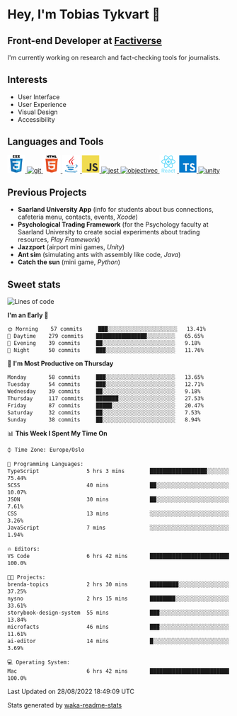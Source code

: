 # Hey, I'm Tobias Tykvart 🦉
## Front-end Developer at [Factiverse](https://www.factiverse.no/)

I'm currently working on research and fact-checking tools for journalists.

## Interests

- User Interface
- User Experience
- Visual Design
- Accessibility

## Languages and Tools
<p align="left"> <a href="https://www.w3schools.com/css/" target="_blank" rel="noreferrer"> <img src="https://raw.githubusercontent.com/devicons/devicon/master/icons/css3/css3-original-wordmark.svg" alt="css3" width="40" height="40"/> </a> <a href="https://git-scm.com/" target="_blank" rel="noreferrer"> <img src="https://www.vectorlogo.zone/logos/git-scm/git-scm-icon.svg" alt="git" width="40" height="40"/> </a> <a href="https://www.w3.org/html/" target="_blank" rel="noreferrer"> <img src="https://raw.githubusercontent.com/devicons/devicon/master/icons/html5/html5-original-wordmark.svg" alt="html5" width="40" height="40"/> </a> <a href="https://www.java.com" target="_blank" rel="noreferrer"> <img src="https://raw.githubusercontent.com/devicons/devicon/master/icons/java/java-original.svg" alt="java" width="40" height="40"/> </a> <a href="https://developer.mozilla.org/en-US/docs/Web/JavaScript" target="_blank" rel="noreferrer"> <img src="https://raw.githubusercontent.com/devicons/devicon/master/icons/javascript/javascript-original.svg" alt="javascript" width="40" height="40"/> </a> <a href="https://jestjs.io" target="_blank" rel="noreferrer"> <img src="https://www.vectorlogo.zone/logos/jestjsio/jestjsio-icon.svg" alt="jest" width="40" height="40"/> </a> <a href="https://developer.apple.com/library/archive/documentation/Cocoa/Conceptual/ProgrammingWithObjectiveC/Introduction/Introduction.html" target="_blank" rel="noreferrer"> <img src="https://www.vectorlogo.zone/logos/apple_objectivec/apple_objectivec-icon.svg" alt="objectivec" width="40" height="40"/> </a> <a href="https://reactjs.org/" target="_blank" rel="noreferrer"> <img src="https://raw.githubusercontent.com/devicons/devicon/master/icons/react/react-original-wordmark.svg" alt="react" width="40" height="40"/> </a> <a href="https://www.typescriptlang.org/" target="_blank" rel="noreferrer"> <img src="https://raw.githubusercontent.com/devicons/devicon/master/icons/typescript/typescript-original.svg" alt="typescript" width="40" height="40"/> </a> <a href="https://unity.com/" target="_blank" rel="noreferrer"> <img src="https://www.vectorlogo.zone/logos/unity3d/unity3d-icon.svg" alt="unity" width="40" height="40"/> </a> </p>

## Previous Projects

- **Saarland University App** (info for students about bus connections, cafeteria menu, contacts, events, *Xcode*)
- **Psychological Trading Framework** (for the Psychology faculty at Saarland University to create social experiments about trading resources, *Play Framework*)
- **Jazzport** (airport mini games, *Unity*)
- **Ant sim** (simulating ants with assembly like code, *Java*)
- **Catch the sun** (mini game, *Python*)

## Sweet stats

<!--START_SECTION:waka-->
![Lines of code](https://img.shields.io/badge/From%20Hello%20World%20I%27ve%20Written-78%20Thousand%20lines%20of%20code-blue)

**I'm an Early 🐤** 

```text
🌞 Morning    57 commits     ███░░░░░░░░░░░░░░░░░░░░░░   13.41% 
🌆 Daytime    279 commits    ████████████████░░░░░░░░░   65.65% 
🌃 Evening    39 commits     ██░░░░░░░░░░░░░░░░░░░░░░░   9.18% 
🌙 Night      50 commits     ███░░░░░░░░░░░░░░░░░░░░░░   11.76%

```
📅 **I'm Most Productive on Thursday** 

```text
Monday       58 commits     ███░░░░░░░░░░░░░░░░░░░░░░   13.65% 
Tuesday      54 commits     ███░░░░░░░░░░░░░░░░░░░░░░   12.71% 
Wednesday    39 commits     ██░░░░░░░░░░░░░░░░░░░░░░░   9.18% 
Thursday     117 commits    ███████░░░░░░░░░░░░░░░░░░   27.53% 
Friday       87 commits     █████░░░░░░░░░░░░░░░░░░░░   20.47% 
Saturday     32 commits     ██░░░░░░░░░░░░░░░░░░░░░░░   7.53% 
Sunday       38 commits     ██░░░░░░░░░░░░░░░░░░░░░░░   8.94%

```


📊 **This Week I Spent My Time On** 

```text
⌚︎ Time Zone: Europe/Oslo

💬 Programming Languages: 
TypeScript               5 hrs 3 mins        ██████████████████░░░░░░░   75.44% 
SCSS                     40 mins             ██░░░░░░░░░░░░░░░░░░░░░░░   10.07% 
JSON                     30 mins             ██░░░░░░░░░░░░░░░░░░░░░░░   7.61% 
CSS                      13 mins             ░░░░░░░░░░░░░░░░░░░░░░░░░   3.26% 
JavaScript               7 mins              ░░░░░░░░░░░░░░░░░░░░░░░░░   1.94%

🔥 Editors: 
VS Code                  6 hrs 42 mins       █████████████████████████   100.0%

🐱‍💻 Projects: 
brenda-topics            2 hrs 30 mins       █████████░░░░░░░░░░░░░░░░   37.25% 
nysno                    2 hrs 15 mins       ████████░░░░░░░░░░░░░░░░░   33.61% 
storybook-design-system  55 mins             ███░░░░░░░░░░░░░░░░░░░░░░   13.84% 
microfacts               46 mins             ███░░░░░░░░░░░░░░░░░░░░░░   11.61% 
ai-editor                14 mins             █░░░░░░░░░░░░░░░░░░░░░░░░   3.69%

💻 Operating System: 
Mac                      6 hrs 42 mins       █████████████████████████   100.0%

```


 Last Updated on 28/08/2022 18:49:09 UTC
<!--END_SECTION:waka-->
Stats generated by [waka-readme-stats](https://github.com/anmol098/waka-readme-stats)
